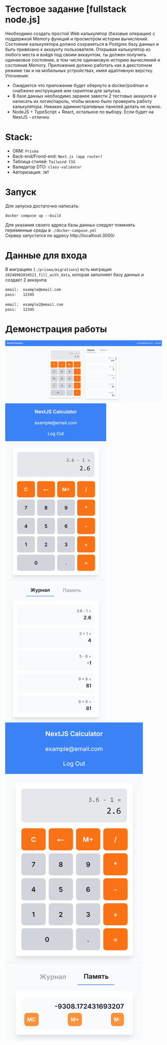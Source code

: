 # Тестовое задание [fullstack node.js]
Необходимо создать простой Web калькулятор (базовые операции) с поддержкой
Memory функций и просмотром истории вычислений. Состояние калькулятора
должно сохраняться в Postgres базу данных и быть привязано к аккаунту
пользователя. Открывая калькулятор из любого места и войдя под своим
аккаунтом, ты должен получить одинаковое состояние, в том числе одинаковую
историю вычислений и состояние Memory. Приложение должно работать как в
декстопном режиме так и на мобильных устройствах, имея адаптивную верстку.
Уточнения:
- Ожидается что приложение будет обернуто в docker/podman и снабжено
инструкцией или скриптом для запуска.
- В базе данных необходимо заранее завести 2 тестовых аккаунта и написать
их логин/пароль, чтобы можно было проверить работу калькулятора.
Никаких административных панелей делать не нужно.
- NodeJS + TypeScript + React, остальное по выбору. Если будет на NextJS -
отлично

# Stack:
- ORM: `Prisma`
- Back-end/Frond-end: `Next.js (app router)`
- Таблица стилей: `Tailwind CSS`
- Валидатор DTO: `class-validator`
- Авторизация: `JWT`

# Запуск
Для запуска достаточно написать: </br>
```
docker compose up --build
```
Для указания своего адреса базы данных следует поменять переменные среды в `./docker-compose.yml`</br>
Сервер запустится по адресу http://localhost:3000/

# Данные для входа
В миграциях (`./prisma/migrations`) есть миграция `20240902034521_fill_with_data`, которая заполняет базу данных и создает 2 аккаунта:
```
email:  example@email.com
pass:   12345

email:  example2@email.com
pass:   12345
```

# Демонстрация работы
![Desktop DEMO](/preview/image.png)
![Mobile DEMO](/preview/mobile_history.png)
![Mobile DEMO](/preview/mobile_memory.png)
